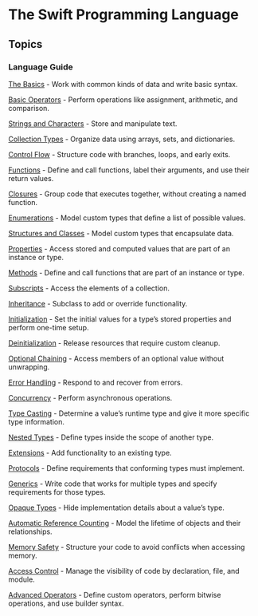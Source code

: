 # The Swift Programming Language

## Topics

### Language Guide

[The Basics](the-basics.md) - Work with common kinds of data and write basic syntax.

[Basic Operators](basic-operators.md) - Perform operations like assignment, arithmetic, and comparison.

[Strings and Characters](strings-and-characters.md) - Store and manipulate text.

[Collection Types](collection-types.md) - Organize data using arrays, sets, and dictionaries.

[Control Flow](control-flow.md) - Structure code with branches, loops, and early exits.

[Functions](functions.md) - Define and call functions, label their arguments, and use their return values.

[Closures](closures.md) - Group code that executes together, without creating a named function.

[Enumerations](enumerations.md) - Model custom types that define a list of possible values.

[Structures and Classes](structures-and-classes.md) - Model custom types that encapsulate data.

[Properties](properties.md) - Access stored and computed values that are part of an instance or type.

[Methods](methods.md) - Define and call functions that are part of an instance or type.

[Subscripts](subscripts.md) - Access the elements of a collection.

[Inheritance](inheritance.md) - Subclass to add or override functionality.

[Initialization](initialization.md) - Set the initial values for a type’s stored properties and perform one-time setup.

[Deinitialization](deinitialization.md) - Release resources that require custom cleanup.

[Optional Chaining](optional-chaining.md) - Access members of an optional value without unwrapping.

[Error Handling](error-handling.md) - Respond to and recover from errors.

[Concurrency](concurrency.md) - Perform asynchronous operations.

[Type Casting](type-casting.md) - Determine a value’s runtime type and give it more specific type information.

[Nested Types](nested-types.md) - Define types inside the scope of another type.

[Extensions](extensions.md) - Add functionality to an existing type.

[Protocols](protocols.md) - Define requirements that conforming types must implement.

[Generics](generics.md) - Write code that works for multiple types and specify requirements for those types.

[Opaque Types](opaque-types.md) - Hide implementation details about a value’s type.

[Automatic Reference Counting](automatic-reference-counting.md) - Model the lifetime of objects and their relationships.

[Memory Safety](memory-safety.md) - Structure your code to avoid conflicts when accessing memory.

[Access Control](access-control.md) - Manage the visibility of code by declaration, file, and module.

[Advanced Operators](advanced-operators.md) - Define custom operators, perform bitwise operations, and use builder syntax.
